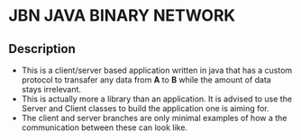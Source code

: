 # JBN **JAVA BINARY NETWORK**
## Description
- This is a client/server based application written in java that has a custom protocol to transafer any data from **A** to **B** while the amount of data stays irrelevant.
- This is actually more a library than an application. It is advised to use the Server and Client classes to build the application one is aiming for.
- The client and server branches are only minimal examples of how a the communication between these can look like.
